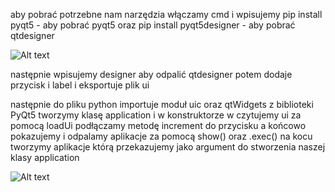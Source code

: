 aby pobrać potrzebne nam narzędzia włączamy cmd
i wpisujemy 
pip install pyqt5 - aby pobrać pyqt5
oraz pip install pyqt5designer - aby pobrać qtdesigner

![Alt text](https://github.com/JaimeUnCroissant/zse_python_qt_designer./blob/main/Zrzut%20ekranu%20(187).png "pobranie")

następnie wpisujemy designer aby odpalić qtdesigner
potem dodaje przycisk i label i eksportuje plik ui

następnie do pliku python importuje moduł uic oraz qtWidgets z biblioteki 
PyQt5
 tworzymy klasę application i w konstruktorze w czytujemy ui za pomocą 
loadUi podłączamy metodę increment do przycisku a końcowo pokazujemy i 
odpalamy aplikacje za pomocą show() oraz .exec() na kocu tworzymy aplikacje
którą przekazujemy jako argument do stworzenia naszej klasy application

![Alt text](https://github.com/JaimeUnCroissant/zse_python_qt_designer./blob/main/Zrzut%20ekranu%20(189).png "uzycie")

